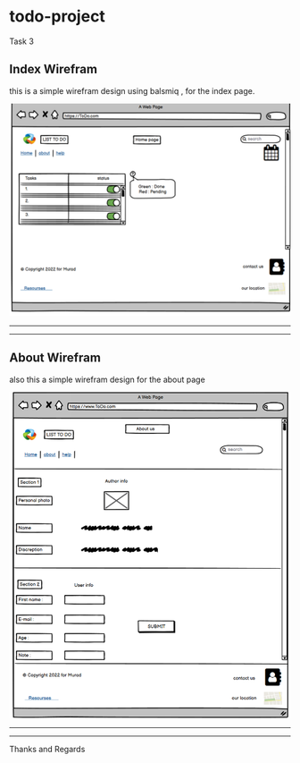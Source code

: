 # todo-project
Task 3

## Index Wirefram 

this is a simple wirefram design using balsmiq , for the index page.

![link](./Wirefram/indx.png)

***
---

## About Wirefram

also this a simple wirefram design for the about page 

![link](./Wirefram/about.png)

---
---
Thanks and Regards 

